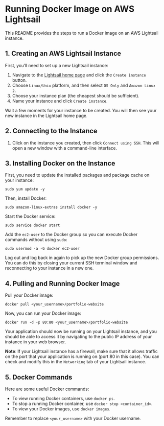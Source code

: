 # Running Docker Image on AWS Lightsail

This README provides the steps to run a Docker image on an AWS Lightsail instance.

## 1. Creating an AWS Lightsail Instance

First, you'll need to set up a new Lightsail instance:

1. Navigate to the [Lightsail home page](https://aws.amazon.com/lightsail/) and click the `Create instance` button.
2. Choose `Linux/Unix` platform, and then select `OS Only` and `Amazon Linux 2`.
3. Choose your instance plan (the cheapest should be sufficient).
4. Name your instance and click `Create instance`.

Wait a few moments for your instance to be created. You will then see your new instance in the Lightsail home page.

## 2. Connecting to the Instance

1. Click on the instance you created, then click `Connect using SSH`. This will open a new window with a command-line interface.

## 3. Installing Docker on the Instance

First, you need to update the installed packages and package cache on your instance:

```
sudo yum update -y
```

Then, install Docker:

```
sudo amazon-linux-extras install docker -y
```

Start the Docker service:

```
sudo service docker start
```

Add the `ec2-user` to the Docker group so you can execute Docker commands without using `sudo`:

```
sudo usermod -a -G docker ec2-user
```

Log out and log back in again to pick up the new Docker group permissions. You can do this by closing your current SSH terminal window and reconnecting to your instance in a new one.

## 4. Pulling and Running Docker Image

Pull your Docker image:

```
docker pull <your_username>/portfolio-website
```

Now, you can run your Docker image:

```
docker run -d -p 80:80 <your_username>/portfolio-website
```

Your application should now be running on your Lightsail instance, and you should be able to access it by navigating to the public IP address of your instance in your web browser.

**Note**: If your Lightsail instance has a firewall, make sure that it allows traffic on the port that your application is running on (port 80 in this case). You can check and modify this in the `Networking` tab of your Lightsail instance.

## 5. Docker Commands

Here are some useful Docker commands:

- To view running Docker containers, use `docker ps`.
- To stop a running Docker container, use `docker stop <container_id>`.
- To view your Docker images, use `docker images`.

Remember to replace `<your_username>` with your Docker username.
